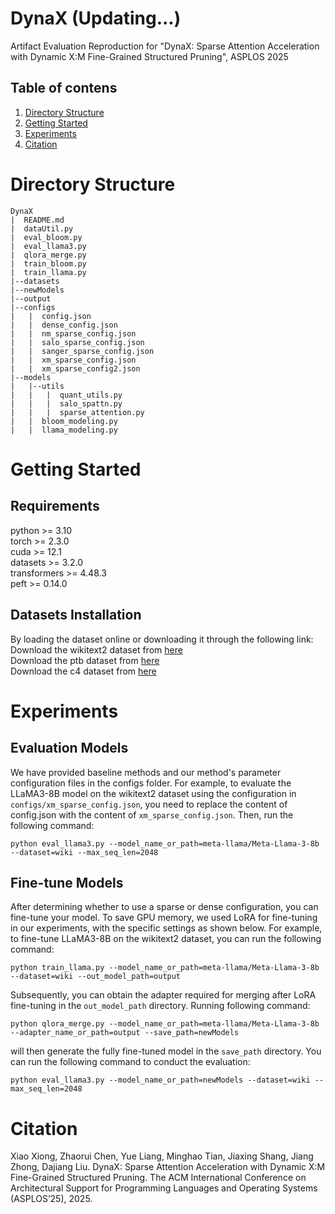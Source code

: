 # DynaX (Updating...)
Artifact Evaluation Reproduction for "DynaX: Sparse Attention Acceleration with Dynamic X:M Fine-Grained Structured Pruning", ASPLOS 2025

## Table of contens
1. [Directory Structure](#directory-structure)
2. [Getting Started](#getting-started)
3. [Experiments](#experiments)
4. [Citation](#citation)

# Directory Structure
```
DynaX     
|  README.md     
|  dataUtil.py  
|  eval_bloom.py 
|  eval_llama3.py 
|  qlora_merge.py
|  train_bloom.py 
|  train_llama.py
|--datasets
|--newModels     
|--output
|--configs
|   |  config.json
|   |  dense_config.json
|   |  nm_sparse_config.json
|   |  salo_sparse_config.json
|   |  sanger_sparse_config.json
|   |  xm_sparse_config.json
|   |  xm_sparse_config2.json 
|--models
|   |--utils
|   |   |  quant_utils.py
|   |   |  salo_spattn.py
|   |   |  sparse_attention.py
|   |  bloom_modeling.py
|   |  llama_modeling.py       
```

# Getting Started

## Requirements
python >= 3.10<br>
torch >= 2.3.0<br>
cuda >= 12.1<br>
datasets >= 3.2.0<br>
transformers >= 4.48.3<br>
peft >= 0.14.0

## Datasets Installation
By loading the dataset online or downloading it through the following link:<br>
Download the wikitext2 dataset from [here](https://huggingface.co/datasets/mindchain/wikitext2)<br>
Download the ptb dataset from [here](https://huggingface.co/datasets/ptb-text-only/ptb_text_only)<br>
Download the c4 dataset from [here](https://huggingface.co/datasets/allenai/c4)

# Experiments

## Evaluation Models
We have provided baseline methods and our method's parameter configuration files in the configs folder. For example, to evaluate the LLaMA3-8B model on the wikitext2 dataset using the configuration in `configs/xm_sparse_config.json`, you need to replace the content of config.json with the content of `xm_sparse_config.json`. Then, run the following command:
```
python eval_llama3.py --model_name_or_path=meta-llama/Meta-Llama-3-8b --dataset=wiki --max_seq_len=2048
```
## Fine-tune Models
After determining whether to use a sparse or dense configuration, you can fine-tune your model. To save GPU memory, we used LoRA for fine-tuning in our experiments, with the specific settings as shown below. For example, to fine-tune LLaMA3-8B on the wikitext2 dataset, you can run the following command: 
```
python train_llama.py --model_name_or_path=meta-llama/Meta-Llama-3-8b --dataset=wiki --out_model_path=output
```
Subsequently, you can obtain the adapter required for merging after LoRA fine-tuning in the `out_model_path` directory. Running following command: 
```
python qlora_merge.py --model_name_or_path=meta-llama/Meta-Llama-3-8b --adapter_name_or_path=output --save_path=newModels
```
will then generate the fully fine-tuned model in the `save_path` directory. You can run the following command to conduct the evaluation:
```
python eval_llama3.py --model_name_or_path=newModels --dataset=wiki --max_seq_len=2048
```

# Citation
Xiao Xiong, Zhaorui Chen, Yue Liang, Minghao Tian, Jiaxing Shang, Jiang Zhong, Dajiang Liu. DynaX: Sparse Attention Acceleration with Dynamic X:M Fine-Grained Structured Pruning. The ACM International Conference on Architectural Support for Programming Languages and Operating Systems (ASPLOS’25), 2025.
